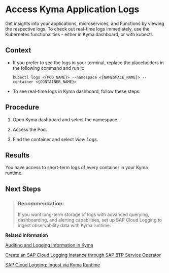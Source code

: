 

# Access Kyma Application Logs

Get insights into your applications, microservices, and Functions by viewing the respective logs. To check out real-time logs immediately, use the Kubernetes functionalities - either in Kyma dashboard, or with kubectl.



## Context

-   If you prefer to see the logs in your terminal, replace the placeholders in the following command and run it:

    ```
    kubectl logs <{POD_NAME}> --namespace <{NAMESPACE_NAME}> --container <{CONTAINER_NAME}>
    
    ```

-   To see real-time logs in Kyma dashboard, follow these steps:




## Procedure

1.  Open Kyma dashboard and select the namespace.

2.  Access the Pod.

3.  Find the container and select *View Logs*.






## Results

You have access to short-term logs of every container in your Kyma runtime.





## Next Steps

> ### Recommendation:  
> If you want long-term storage of logs with advanced querying, dashboarding, and alerting capabilities, set up SAP Cloud Logging to ingest observability data with Kyma runtime.

**Related Information**  


[Auditing and Logging Information in Kyma](auditing-and-logging-information-in-kyma-935e241.md "Kyma runtime collects audit and application logs.")

[Create an SAP Cloud Logging Instance through SAP BTP Service Operator](https://help.sap.com/docs/cloud-logging/cloud-logging/create-sap-cloud-logging-instance-through-sap-btp-service-operator?locale=en-US&version=Cloud)

[SAP Cloud Logging: Ingest via Kyma Runtime](https://help.sap.com/docs/cloud-logging/cloud-logging/ingest-via-kyma-runtime?version=Cloud)

